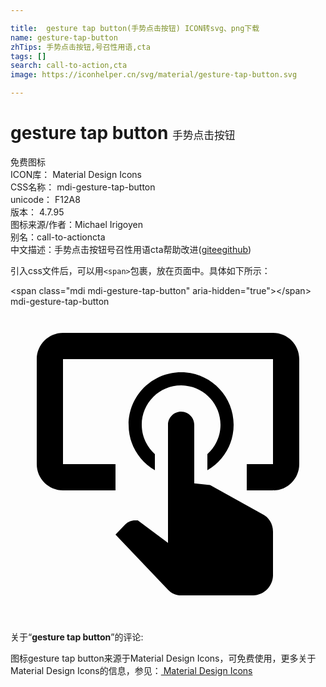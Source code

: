 ```yaml
---

title:  gesture tap button(手势点击按钮) ICON转svg、png下载
name: gesture-tap-button
zhTips: 手势点击按钮,号召性用语,cta
tags: []
search: call-to-action,cta
image: https://iconhelper.cn/svg/material/gesture-tap-button.svg

---
```


# gesture tap button  <small style="font-size: 60%;font-weight: 100">手势点击按钮</small>


<div class="detail-page">
<p>
<span><span class="badge-success badge">免费图标</span> </span>
<br/>
<span>
ICON库：
<span class="badge-secondary badge">Material Design Icons</span> 
</span>
<br/>
<span>
CSS名称：
<span class="badge-secondary badge">mdi-gesture-tap-button</span> 
</span>
<br/>
<span>
unicode：
<span class="badge-secondary badge">F12A8</span> 
<copy-btn content='F12A8' btn-title=""></copy-btn>
<copy-btn :content='String.fromCodePoint(parseInt("F12A8", 16))' btn-title="复制U"></copy-btn>
</span>
<br/>
<span>
版本：
<span class="badge-secondary badge">4.7.95</span> 
</span>
<br/>
<span>图标来源/作者：<span class="badge-light badge">Michael Irigoyen</span></span> 
<br/>
<span>别名：<span class="badge-light badge">call-to-action</span><span class="badge-light badge">cta</span></span><br/><span class="zh-detail">中文描述：<span class="badge-primary badge">手势点击按钮</span><span class="badge-primary badge">号召性用语</span><span class="badge-primary badge">cta</span><span class="help-link"><span>帮助改进</span>(<a href="https://gitee.com/liuwave/icon-helper/edit/master/json/material/gesture-tap-button.json" target="_blank" rel="noopener noreferrer">gitee</a><a href="https://github.com/liuwave/icon-helper/edit/master/json/material/gesture-tap-button.json" target="_blank" rel="noopener noreferrer">github</a></span>)</span><br/>
</p>
</div>
<div class="alert alert-dark">
  <i class="mdi mdi-gesture-tap-button mdi-48px"></i>
  <i class="mdi mdi-gesture-tap-button mdi-36px"></i>
  <i class="mdi mdi-gesture-tap-button mdi-24px"></i>
  <i class="mdi mdi-gesture-tap-button mdi-18px"></i>
</div>
<div>
  <p>引入css文件后，可以用<code>&lt;span&gt;</code>包裹，放在页面中。具体如下所示：    
  </p>
  <div class="alert alert-primary" style="font-size: 14px">
    &lt;span class="mdi mdi-gesture-tap-button" aria-hidden="true"&gt;&lt;/span&gt;
    <copy-btn content='<span class="mdi mdi-gesture-tap-button" aria-hidden="true"></span>'></copy-btn>
  </div>
  <div class="alert alert-secondary">
    <i class="mdi mdi-gesture-tap-button"
    style="font-size: 24px"
    aria-hidden="true"></i> mdi-gesture-tap-button
    <copy-btn content="mdi-gesture-tap-button" btn-title="复制图标名称"></copy-btn>
  </div>
</div>
<div id="svg" class="svg-wrap">
<svg xmlns="http://www.w3.org/2000/svg" viewBox="0 0 24 24"><path d="M13 5C15.21 5 17 6.79 17 9C17 10.5 16.2 11.77 15 12.46V11.24C15.61 10.69 16 9.89 16 9C16 7.34 14.66 6 13 6S10 7.34 10 9C10 9.89 10.39 10.69 11 11.24V12.46C9.8 11.77 9 10.5 9 9C9 6.79 10.79 5 13 5M20 20.5C19.97 21.32 19.32 21.97 18.5 22H13C12.62 22 12.26 21.85 12 21.57L8 17.37L8.74 16.6C8.93 16.39 9.2 16.28 9.5 16.28H9.7L12 18V9C12 8.45 12.45 8 13 8S14 8.45 14 9V13.47L15.21 13.6L19.15 15.79C19.68 16.03 20 16.56 20 17.14V20.5M20 2H4C2.9 2 2 2.9 2 4V12C2 13.11 2.9 14 4 14H8V12L4 12L4 4H20L20 12H18V14H20V13.96L20.04 14C21.13 14 22 13.09 22 12V4C22 2.9 21.11 2 20 2Z" /></svg>
</div>
<detail full-name='mdi-gesture-tap-button'></detail>
<div class="icon-detail__container">
<p>关于“<b>gesture tap button</b>”的评论:</p>
</div>
<Vssue title="关于“gesture tap button”的评论" />    
<div><p>图标gesture tap button来源于Material Design Icons，可免费使用，更多关于 Material Design Icons的信息，参见：<a target="_blank" href="https://iconhelper.cn/material.html"> Material Design Icons</a>
</p></div>
